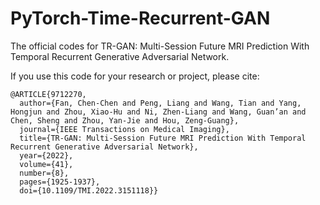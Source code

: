 # PyTorch-Time-Recurrent-GAN

The official codes for TR-GAN: Multi-Session Future MRI Prediction With Temporal Recurrent Generative Adversarial Network.

If you use this code for your research or project, please cite:
```
@ARTICLE{9712270,
  author={Fan, Chen-Chen and Peng, Liang and Wang, Tian and Yang, Hongjun and Zhou, Xiao-Hu and Ni, Zhen-Liang and Wang, Guan’an and Chen, Sheng and Zhou, Yan-Jie and Hou, Zeng-Guang},
  journal={IEEE Transactions on Medical Imaging}, 
  title={TR-GAN: Multi-Session Future MRI Prediction With Temporal Recurrent Generative Adversarial Network}, 
  year={2022},
  volume={41},
  number={8},
  pages={1925-1937},
  doi={10.1109/TMI.2022.3151118}}
```
